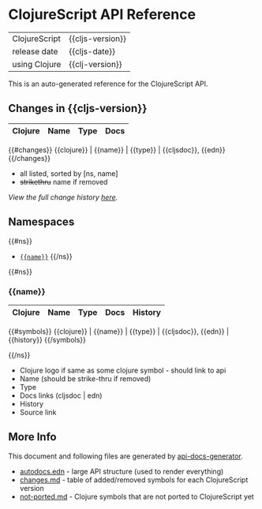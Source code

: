 # ClojureScript API Reference

|  |  |
|---|---|
| ClojureScript | {{cljs-version}} |
| release date | {{cljs-date}} |
| using Clojure | {{clj-version}} |

This is an auto-generated reference for the ClojureScript API.

## Changes in {{cljs-version}}

Clojure | Name | Type | Docs
--------|------|------|-----
{{#changes}}
{{clojure}} | {{name}} | {{type}} | {{cljsdoc}}, {{edn}}
{{/changes}}

- all listed, sorted by [ns, name]
- ~~strikethru~~ name if removed

_View the full change history [here](changes.md)._

## Namespaces

{{#ns}}
- [`{{name}}`](#{{name}})
{{/ns}}

{{#ns}}
### {{name}}

Clojure | Name | Type | Docs | History
--------|------|------|------|--------
{{#symbols}}
{{clojure}} | {{name}} | {{type}} | {{cljsdoc}}, {{edn}} | {{history}}
{{/symbols}}

{{/ns}}

- Clojure logo if same as some clojure symbol - should link to api
- Name (should be strike-thru if removed)
- Type
- Docs links (cljsdoc | edn)
- History
- Source link

## More Info

This document and following files are generated by
[api-docs-generator](https://github.com/cljsinfo/api-docs-generator).

- [autodocs.edn](autodocs.edn) - large API structure (used to render everything)
- [changes.md](changes.md) - table of added/removed symbols for each ClojureScript version
- [not-ported.md](not-ported.md) - Clojure symbols that are not ported to ClojureScript yet


